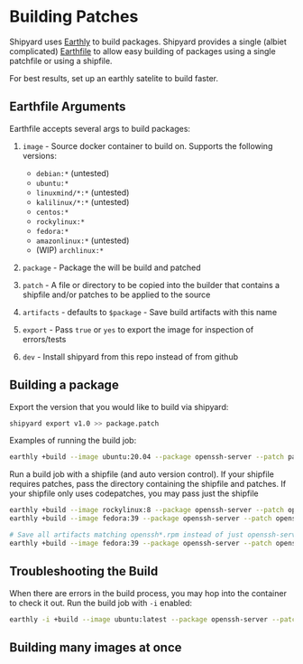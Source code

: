 # Building Patches

Shipyard uses [Earthly](https://earthly.dev) to build packages. Shipyard provides a single (albiet complicated) [Earthfile](../Earthfile) to allow easy building of packages using a single patchfile or using a shipfile.

For best results, set up an earthly satelite to build faster.

## Earthfile Arguments

Earthfile accepts several args to build packages:

1. `image` - Source docker container to build on. Supports the following versions:
    - `debian:*` (untested)
    - `ubuntu:*`
    - `linuxmind/*:*` (untested)
    - `kalilinux/*:*` (untested)
    - `centos:*`
    - `rockylinux:*`
    - `fedora:*`
    - `amazonlinux:*` (untested)
    - (WIP) `archlinux:*`

1. `package` - Package the will be build and patched
1. `patch` - A file or directory to be copied into the builder that contains a shipfile and/or patches to be applied to the source
1. `artifacts` - defaults to `$package` - Save build artifacts with this name
1. `export` - Pass `true` or `yes` to export the image for inspection of errors/tests
1. `dev` - Install shipyard from this repo instead of from github

## Building a package
Export the version that you would like to build via shipyard:

```bash
shipyard export v1.0 >> package.patch
```

Examples of running the build job:
```bash
earthly +build --image ubuntu:20.04 --package openssh-server --patch package.patch
```
Run a build job with a shipfile (and auto version control). If your shipfile requires patches, pass the directory containing the shipfile and patches. If your shipfile only uses codepatches, you may pass just the shipfile

```bash
earthly +build --image rockylinux:8 --package openssh-server --patch openssh/
earthly +build --image fedora:39 --package openssh-server --patch openssh/Shipfile.py

# Save all artifacts matching openssh*.rpm instead of just openssh-server*.rpm
earthly +build --image fedora:39 --package openssh-server --patch openssh/Shipfile.py --artifacts openssh
```

## Troubleshooting the Build
When there are errors in the build process, you may hop into the container to check it out. Run the build job with `-i` enabled:

```bash
earthly -i +build --image ubuntu:latest --package openssh-server --patch shipfile.py
```

## Building many images at once

